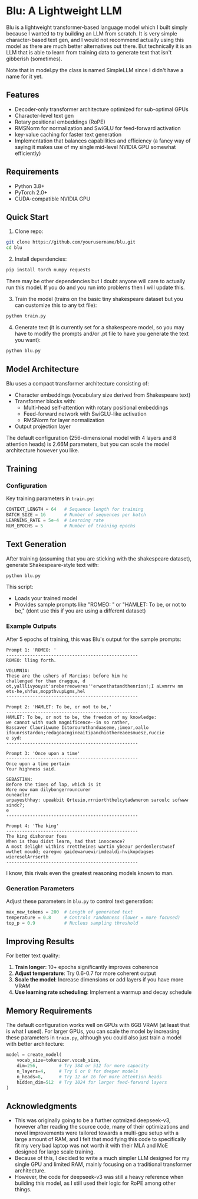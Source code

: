 # Blu: A Lightweight LLM

Blu is a lightweight transformer-based language model which I built simply because I wanted to try building an LLM from scratch. It is very simple character-based text gen, and I would not recommend actually using this model as there are much better alternatives out there. But technically it is an LLM that is able to learn from training data to generate text that isn't gibberish (sometimes).

Note that in model.py the class is named SimpleLLM since I didn't have a name for it yet.

## Features

- Decoder-only transformer architecture optimized for sub-optimal GPUs
- Character-level text gen
- Rotary positional embeddings (RoPE)
- RMSNorm for normalization and SwiGLU for feed-forward activation
- key-value caching for faster text generation
- Implementation that balances capabilities and efficiency (a fancy way of saying it makes use of my single mid-level NVIDIA GPU somewhat efficiently)

## Requirements

- Python 3.8+
- PyTorch 2.0+
- CUDA-compatible NVIDIA GPU

## Quick Start

1. Clone repo:
```bash
git clone https://github.com/yourusername/blu.git
cd blu
```

2. Install dependencies:
```bash
pip install torch numpy requests
```
There may be other dependencies but I doubt anyone will care to actually run this model. If you do and you run into problems then I will update this.

3. Train the model (trains on the basic tiny shakespeare dataset but you can customize this to any txt file):
```bash
python train.py
```

4. Generate text (it is currently set for a shakespeare model, so you may have to modify the prompts and/or .pt file to have you generate the text you want):
```bash
python blu.py
```

## Model Architecture

Blu uses a compact transformer architecture consisting of:

- Character embeddings (vocabulary size derived from Shakespeare text)
- Transformer blocks with:
  - Multi-head self-attention with rotary positional embeddings
  - Feed-forward network with SwiGLU-like activation
  - RMSNorm for layer normalization
- Output projection layer

The default configuration (256-dimensional model with 4 layers and 8 attention heads) is 2.66M parameters, but you can scale the model architecture however you like.

## Training

### Configuration

Key training parameters in `train.py`:

```python
CONTEXT_LENGTH = 64   # Sequence length for training
BATCH_SIZE = 16       # Number of sequences per batch
LEARNING_RATE = 5e-4  # Learning rate
NUM_EPOCHS = 5        # Number of training epochs
```

## Text Generation

After training (assuming that you are sticking with the shakespeare dataset), generate Shakespeare-style text with:

```bash
python blu.py
```

This script:
- Loads your trained model
- Provides sample prompts like "ROMEO: " or "HAMLET: To be, or not to be," (dont use this if you are using a different dataset)

### Example Outputs

After 5 epochs of training, this was Blu's output for the sample prompts:

```
Prompt 1: 'ROMEO: '
--------------------------------------------------
ROMEO: lling forth.

VOLUMNIA:
These are the ushers of Marcius: before him he
challenged for than dragque, d
ot,yalllivyouyst'sreberreoweres''erwonthatandthenrion!;I aLvmrrw nm ets-he,shfus,moppthvupLgms,hel
--------------------------------------------------

Prompt 2: 'HAMLET: To be, or not to be,'
--------------------------------------------------
HAMLET: To be, or not to be, the freedom of my knowledge:
we cannot with such magnificence--in so rather,
Bassaver ClauriLwume Istorourothanduaseme,;imeor,oallo ifounrsstardon;redagoacngineaitipanchiothereaeesmuesz,ruccie
e syd:
--------------------------------------------------

Prompt 3: 'Once upon a time'
--------------------------------------------------
Once upon a time pertain
Your highness said.

SEBASTIAN:
Before the times of lap, which is it
Wore now mam dilybongerrouncurer
ouneacler
arpayesthhay: upeakbit Qrtesio,rrniorththelcytadwneron saroulc sofwww
sindc?;
e
--------------------------------------------------

Prompt 4: 'The king'
--------------------------------------------------
The king dishonour foes
When is thou didst learn, had that innocence?
A most deligh! withins rrettheines wartin ybeaur perdemlerstwsef wwthet moudd; earegwo gaidewaruewirimdealdi-hvikopdagses
wiereselArrserth
--------------------------------------------------
```
I know, this rivals even the greatest reasoning models known to man.

### Generation Parameters

Adjust these parameters in `blu.py` to control text generation:

```python
max_new_tokens = 200  # Length of generated text
temperature = 0.8     # Controls randomness (lower = more focused)
top_p = 0.9           # Nucleus sampling threshold
```

## Improving Results

For better text quality:

1. **Train longer**: 10+ epochs significantly improves coherence
2. **Adjust temperature**: Try 0.6-0.7 for more coherent output
3. **Scale the model**: Increase dimensions or add layers if you have more VRAM
4. **Use learning rate scheduling**: Implement a warmup and decay schedule

## Memory Requirements

The default configuration works well on GPUs with 6GB VRAM (at least that is what I used). For larger GPUs, you can scale the model by increasing these parameters in `train.py`, although you could also just train a model with better architecture:

```python
model = create_model(
    vocab_size=tokenizer.vocab_size,
    dim=256,        # Try 384 or 512 for more capacity
    n_layers=4,     # Try 6 or 8 for deeper models
    n_heads=8,      # Try 12 or 16 for more attention heads
    hidden_dim=512  # Try 1024 for larger feed-forward layers
)
```

## Acknowledgments

- This was originally going to be a further optmized deepseek-v3, however after reading the source code, many of their optimizations and novel improvements were tailored towards a multi-gpu setup with a large amount of RAM, and I felt that modifying this code to specifically fit my very bad laptop was not worth it with their MLA and MoE designed for large scale training.
- Because of this, I decided to write a much simpler LLM designed for my single GPU and limited RAM, mainly focusing on a traditional transformer architecture.
- However, the code for deepseek-v3 was still a heavy reference when building this model, as I still used their logic for RoPE among other things.
